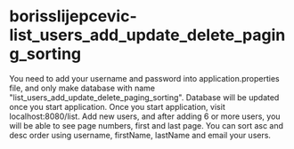 # borisslijepcevic-list_users_add_update_delete_paging_sorting

You need to add your username and password into application.properties file, and only make database with name "list_users_add_update_delete_paging_sorting".
Database will be updated once you start application. 
Once you start application, visit localhost:8080/list.
Add new users, and after adding 6 or more users, you will be able to see page numbers, first and last page.
You can sort asc and desc order using username, firstName, lastName and email your users.
